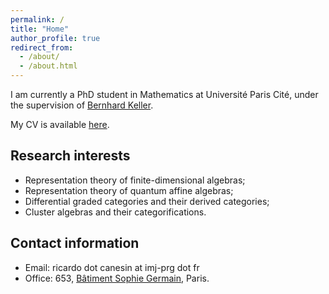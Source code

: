 ```yaml
---
permalink: /
title: "Home"
author_profile: true
redirect_from: 
  - /about/
  - /about.html
---
```


I am currently a PhD student in Mathematics at Université Paris Cité, under the supervision of [Bernhard Keller](https://webusers.imj-prg.fr/~bernhard.keller/indexe.html).

My CV is available [here](/images/CV.pdf).

## Research interests

- Representation theory of finite-dimensional algebras;
- Representation theory of quantum affine algebras;
- Differential graded categories and their derived categories;
- Cluster algebras and their categorifications.

## Contact information

- Email: ricardo dot canesin at imj-prg dot fr
- Office: 653, [Bâtiment Sophie Germain](https://www.imj-prg.fr/acces/), Paris.